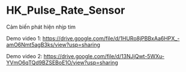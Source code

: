 # HK_Pulse_Rate_Sensor

Cảm biến phát hiện nhịp tim

Demo video 1: https://drive.google.com/file/d/1HURo8jPBBxAa6HPX_-amO6Nmt5agB3ks/view?usp=sharing

Demo video 2: https://drive.google.com/file/d/13NJjQwt-5WXu-YVmO6qTQd9BZSEBoE1O/view?usp=sharing
